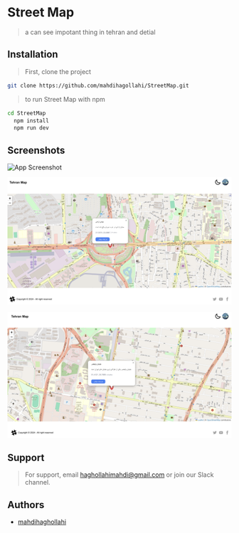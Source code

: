# Street Map

> a can see impotant thing in tehran and detial








## Installation

> First, clone the project

```bash
git clone https://github.com/mahdihagollahi/StreetMap.git
```

> to run Street Map with npm

```bash
cd StreetMap
  npm install
  npm run dev
```

## Screenshots

![App Screenshot](https://github.com/mahdihagollahi/StreetMap/blob/developer/src/assent/ScreenShots/Screenshot%202024-12-10%20at%2011.15.32.png)

![Commit Badge](https://github.com/mahdihagollahi/StreetMap/blob/developer/src/assent/ScreenShots/Screenshot%202024-12-10%20at%2011.44.43.png)

![Commit Badge](https://github.com/mahdihagollahi/StreetMap/blob/developer/src/assent/ScreenShots/Screenshot%202024-12-10%20at%2011.45.48.png)

## Support

> For support, email haghollahimahdi@gmail.com or join our Slack channel.

## Authors

- [mahdihaghollahi](https://github.com/mahdihagollahi)
